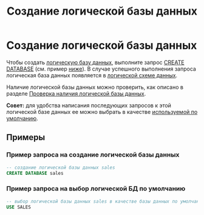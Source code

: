 ﻿---
layout: default
title: Создание логической базы данных
nav_order: 1
parent: Управление схемой данных
grand_parent: Работа с системой
has_children: false
---

# Создание логической базы данных

Чтобы создать [логическую базу данных](../../../overview/main_concepts/logical_db/logical_db.md), 
выполните запрос [CREATE DATABASE](../../../reference/sql_plus_requests/CREATE_DATABASE/CREATE_DATABASE.md) 
(см. пример [ниже](#пример-запроса-на-создание-логической-базы-данных)). В случае успешного выполнения запроса 
логическая база данных появляется в [логической схеме данных](../../../overview/main_concepts/logical_schema/logical_schema.md).

Наличие логической базы данных можно проверить, как описано в разделе [Проверка наличия логической базы данных](../entity_presence_check/entity_presence_check.md#проверка-наличия-логической-базы-данных).

**Совет:** для удобства написания последующих запросов к этой логической базе данных ее можно выбрать 
в качестве [используемой по умолчанию](../../other_features/default_db_set-up/default_db_set-up.md).

## Примеры

### Пример запроса на создание логической базы данных

``` sql
-- создание логической базы данных sales
CREATE DATABASE sales
```

### Пример запроса на выбор логической БД по умолчанию

``` sql
-- выбор логической базы данных sales в качестве базы данных по умолчанию
USE SALES
```
